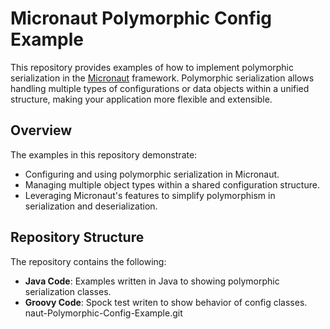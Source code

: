# Micronaut Polymorphic Config Example

This repository provides examples of how to implement polymorphic serialization in the [Micronaut](https://micronaut.io/) framework. Polymorphic serialization allows handling multiple types of configurations or data objects within a unified structure, making your application more flexible and extensible.

## Overview

The examples in this repository demonstrate:

- Configuring and using polymorphic serialization in Micronaut.
- Managing multiple object types within a shared configuration structure.
- Leveraging Micronaut's features to simplify polymorphism in serialization and deserialization.

## Repository Structure

The repository contains the following:

- **Java Code**: Examples written in Java to showing  polymorphic serialization classes.
- **Groovy Code**: Spock test writen to show behavior of config classes.
naut-Polymorphic-Config-Example.git
